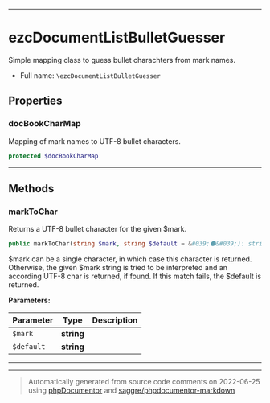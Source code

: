 ***

# ezcDocumentListBulletGuesser

Simple mapping class to guess bullet charachters from mark names.



* Full name: `\ezcDocumentListBulletGuesser`



## Properties


### docBookCharMap

Mapping of mark names to UTF-8 bullet characters.

```php
protected $docBookCharMap
```






***

## Methods


### markToChar

Returns a UTF-8 bullet character for the given $mark.

```php
public markToChar(string $mark, string $default = &#039;⚫&#039;): string
```

$mark can be a single character, in which case this character is
returned. Otherwise, the given $mark string is tried to be interpreted
and an according UTF-8 char is returned, if found. If this match fails,
the $default is returned.






**Parameters:**

| Parameter | Type | Description |
|-----------|------|-------------|
| `$mark` | **string** |  |
| `$default` | **string** |  |




***


***
> Automatically generated from source code comments on 2022-06-25 using [phpDocumentor](http://www.phpdoc.org/) and [saggre/phpdocumentor-markdown](https://github.com/Saggre/phpDocumentor-markdown)
